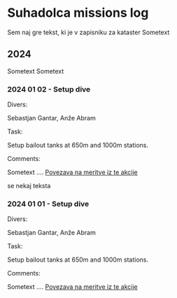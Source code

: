 # Suhadolca missions log
Sem naj gre tekst, ki je v zapisniku za kataster
Sometext
## 2024
Sometext
Sometext
### 2024 01 02 - Setup dive
Divers:

Sebastjan Gantar, Anže Abram

Task:

Setup bailout tanks at 650m and 1000m stations.

Comments:

Sometext .... [Povezava na meritve iz te akcije](SRV01.SRV)

se nekaj teksta

### 2024 01 01 - Setup dive
Divers:

Sebastjan Gantar, Anže Abram

Task:

Setup bailout tanks at 650m and 1000m stations.

Comments:

Sometext .... [Povezava na meritve iz te akcije](SRV01.SRV)
